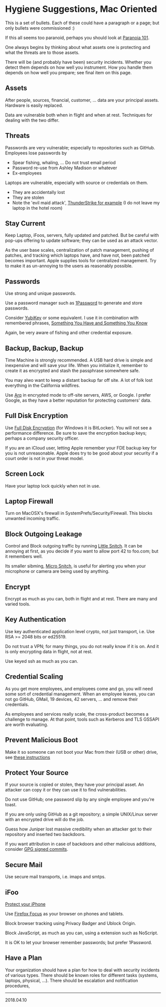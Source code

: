 # Hygiene Suggestions, Mac Oriented

This is a set of bullets.  Each of these could have a paragraph or a
page; but only bullets were commissioned :)

If this all seems too paranoid, perhaps you should look at [Paranoia
101](https://archive.psg.com/170605.Paranoia-101.pdf).

One always begins by thinking about what assets one is protecting and
what the threats are to those assets.

There will be (and probably have been) security incidents.  Whether you
detect them depends on how well you instrument.  How you handle them
depends on how well you prepare; see final item on this page.

## Assets

After people, sources, financial, customer, ... data are your principal
assets.  Hardware is easily replaced.

Data are vulnerable both when in flight and when at rest.  Techniques
for dealing with the two differ.

## Threats

Passwords are very vulnerable; especially to repositories such as
GitHub.  Employees lose passwords by 
* Spear fishing, whaling, ...  Do not trust email period
* Password re-use from Ashley Madison or whatever
* Ex-employees

Laptops are vulnerable, especially with source or credentials on them.
* They are accidentally lost
* They are stolen
* Note the 'evil maid attack', [ThunderStrike for
  example](https://trmm.net/Thunderstrike) (I do not leave my laptop in
  the hotel room)

## Stay Current

Keep Laptop, iFoos, servers, fully updated and patched.  But be careful
with pop-ups offering to update software; they can be used as an attack
vector.

As the user base scales, centralization of patch management, pushing of
patches, and tracking which laptops have, and have not, been patched
becomes important.  Apple supplies tools for centralized management.
Try to make it as un-annoying to the users as reasonably possible.

## Passwords

Use strong and unique passwords.

Use a password manager such as [1Password](https://1password.com/) to
generate and store passwords.

Consider [YubiKey](https://www.yubico.com/) or some equivalent.  I use
it in combination with remembered phrases, [Something You Have and
Something You
Know](https://github.com/randyqx/public/blob/master/yubikey-static.md)

Again, be very aware of fishing and other credential exposure.

## Backup, Backup, Backup

Time Machine is strongly recommended.  A USB hard drive is simple and
inexpensive and will save your life.  When you initialize it, remember
to create it as encrypted and stash the passphrase somewhere safe.

You may alwo want to keep a distant backup far off site.  A lot of folk
lost everything in the California wildfires.

Use [Arq](https://www.arqbackup.com/) in encrypted mode to off-site
servers, AWS, or Google.  I prefer Google, as they have a better
reputation for protecting customers' data.

## Full Disk Encryption

Use [Full Disk Encryption](https://support.apple.com/en-us/HT204837)
(for Windows it is BitLocker).  You will not see a performance
difference.  Be sure to save the encryption backup keys; perhaps a
company security officer.

If you are an iCloud user, letting Apple remember your FDE backup key
for you is not unreasonable.  Apple does try to be good about your
security if a court order is not in your threat model.

## Screen Lock

Have your laptop lock quickly when not in use.

## Laptop Firewall

Turn on MacOSX's firewall in SystemPrefs/Security/Firewall.  This blocks
unwanted incoming traffic.

## Block Outgoing Leakage

Control and Block outgoing traffic by running [Little
Snitch](https://www.obdev.at/products/littlesnitch/).  It can be
annoying at first, as you decide if you want to allow port 42 to
foo.com; but it remembers well.

Its smaller sibming, [Micro
Snitch](https://www.obdev.at/products/microsnitch/), is useful for
alerting you when your microphone or camera are being used by anything.

## Encrypt

Encrypt as much as you can, both in flight and at rest.  There are many
and varied tools.

## Key Authentication

Use key authenticated application level crypto, not just transport, i.e.
Use RSA >= 2048 bits or ed25519.

Do not trust a VPN; for many things, you do not really know if it is on.
And it is only encrypting data in flight, not at rest.

Use keyed ssh as much as you can.

## Credential Scaling

As you get more employees, and employees come and go, you will need some
sort of credential management.  When an employee leaves, you can not go
GitHub, GMail, 19 devices, 42 servers, ... and remove their credentials.

As employees and services really scale, the cross-product becomes a
challenge to manage.  At that point, tools such as Kerberos and TLS
GSSAPI are worth evaluating.

## Prevent Malicious Boot

Make it so someone can not boot your Mac from their (USB or other)
drive, see [these
instructions](https://github.com/drduh/macOS-Security-and-Privacy-Guide#firmware)

## Protect Your Source

If your source is copied or stolen, they have your principal asset.
An attacker can copy it or they can use it to find vulnerabilities.

Do not use GitHub; one password slip by any single employee and you're
toast.

If you are only using GitHub as a git repository; a simple UNIX/Linux
server with an encrypted drive will do the job.

Guess how Juniper lost massive credibility when an attacker got to their
repository and inserted two backdoors.

If you want attribution in case of backdoors and other malicious
additions, consider [GPG signed
commits](https://github.com/randyqx/public/blob/master/signed-commits.md).

## Secure Mail

Use secure mail transports, i.e. imaps and smtps.

## iFoo

[Protect your iPhone](https://blog.filippo.io/securing-a-travel-iphone/)

Use [Firefox Focus](https://www.mozilla.org/en-US/firefox/focus/) as
your browser on phones and tablets.

Block browser tracking using Privacy Badger and Ublock Origin.

Block JavaScript, as much as you can, using a extension such as
NoScript.

It is OK to let your browser remember passwords; but prefer 1Password.

## Have a Plan

Your organization should have a plan for how to deal with security
incidents of various types.  There should be known roles for different
tasks (systems, laptops, physical, ...).  There should be escalation and
notification procedures,

---

2018.04.10
